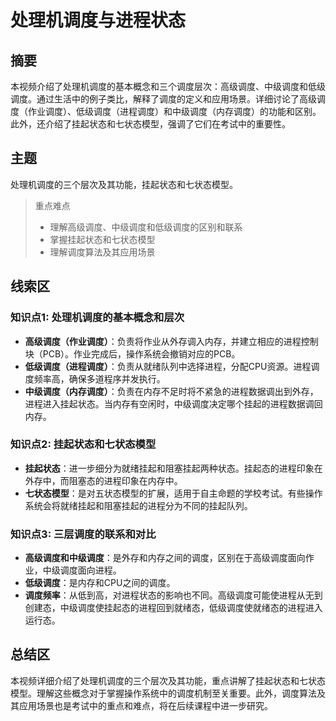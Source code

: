 # 处理机调度与进程状态

## 摘要

本视频介绍了处理机调度的基本概念和三个调度层次：高级调度、中级调度和低级调度。通过生活中的例子类比，解释了调度的定义和应用场景。详细讨论了高级调度（作业调度）、低级调度（进程调度）和中级调度（内存调度）的功能和区别。此外，还介绍了挂起状态和七状态模型，强调了它们在考试中的重要性。

## 主题

处理机调度的三个层次及其功能，挂起状态和七状态模型。

> 重点难点
>
> - 理解高级调度、中级调度和低级调度的区别和联系
> - 掌握挂起状态和七状态模型
> - 理解调度算法及其应用场景

## 线索区

### 知识点1: 处理机调度的基本概念和层次
- **高级调度（作业调度）**：负责将作业从外存调入内存，并建立相应的进程控制块（PCB）。作业完成后，操作系统会撤销对应的PCB。
- **低级调度（进程调度）**：负责从就绪队列中选择进程，分配CPU资源。进程调度频率高，确保多道程序并发执行。
- **中级调度（内存调度）**：负责在内存不足时将不紧急的进程数据调出到外存，进程进入挂起状态。当内存有空闲时，中级调度决定哪个挂起的进程数据调回内存。

### 知识点2: 挂起状态和七状态模型
- **挂起状态**：进一步细分为就绪挂起和阻塞挂起两种状态。挂起态的进程印象在外存中，而阻塞态的进程印象在内存中。
- **七状态模型**：是对五状态模型的扩展，适用于自主命题的学校考试。有些操作系统会将就绪挂起和阻塞挂起的进程分为不同的挂起队列。

### 知识点3: 三层调度的联系和对比
- **高级调度和中级调度**：是外存和内存之间的调度，区别在于高级调度面向作业，中级调度面向进程。
- **低级调度**：是内存和CPU之间的调度。
- **调度频率**：从低到高，对进程状态的影响也不同。高级调度可能使进程从无到创建态，中级调度使挂起态的进程回到就绪态，低级调度使就绪态的进程进入运行态。

## 总结区

本视频详细介绍了处理机调度的三个层次及其功能，重点讲解了挂起状态和七状态模型。理解这些概念对于掌握操作系统中的调度机制至关重要。此外，调度算法及其应用场景也是考试中的重点和难点，将在后续课程中进一步研究。